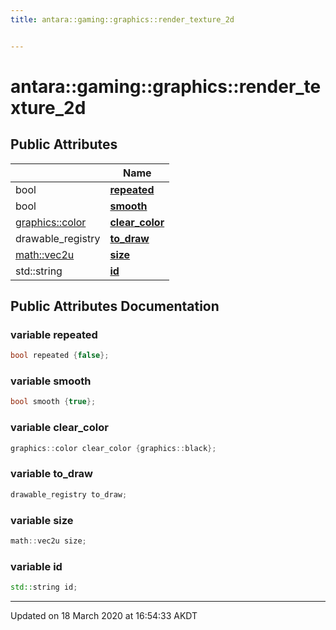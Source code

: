 ```yaml
---
title: antara::gaming::graphics::render_texture_2d


---
```


# antara::gaming::graphics::render_texture_2d

















## Public Attributes

|                | Name           |
| -------------- | -------------- |
| bool | **[repeated](Classes/structantara_1_1gaming_1_1graphics_1_1render__texture__2d.md#variable-repeated)**  |
| bool | **[smooth](Classes/structantara_1_1gaming_1_1graphics_1_1render__texture__2d.md#variable-smooth)**  |
| [graphics::color](Classes/structantara_1_1gaming_1_1graphics_1_1color.md) | **[clear_color](Classes/structantara_1_1gaming_1_1graphics_1_1render__texture__2d.md#variable-clear_color)**  |
| drawable_registry | **[to_draw](Classes/structantara_1_1gaming_1_1graphics_1_1render__texture__2d.md#variable-to_draw)**  |
| [math::vec2u](Classes/classantara_1_1gaming_1_1math_1_1basic__vector.md) | **[size](Classes/structantara_1_1gaming_1_1graphics_1_1render__texture__2d.md#variable-size)**  |
| std::string | **[id](Classes/structantara_1_1gaming_1_1graphics_1_1render__texture__2d.md#variable-id)**  |












## Public Attributes Documentation

### variable repeated

```cpp
bool repeated {false};
```




























### variable smooth

```cpp
bool smooth {true};
```




























### variable clear_color

```cpp
graphics::color clear_color {graphics::black};
```




























### variable to_draw

```cpp
drawable_registry to_draw;
```




























### variable size

```cpp
math::vec2u size;
```




























### variable id

```cpp
std::string id;
```
































-------------------------------

Updated on 18 March 2020 at 16:54:33 AKDT